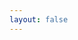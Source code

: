 ```yaml
---
layout: false
---
```


<script setup>
import { ref, onMounted } from 'vue';
import { createApp } from 'whyframe:app';


const el = ref();

onMounted(() => {
  createApp(el.value);
});
</script>

<div id="vp-app" ref="el"></div>

